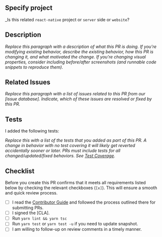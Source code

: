 ## Specify project
_Is this related `react-native` project or `server` side or `website`?

## Description

_Replace this paragraph with a description of what this PR is doing. If you're modifying existing behavior, describe the existing behavior, how this PR is changing it, and what motivated the change. If you're changing visual properties, consider including before/after screenshots (and runnable code snippets to reproduce them)._

## Related Issues

_Replace this paragraph with a list of issues related to this PR from our [issue database]. Indicate, which of these issues are resolved or fixed by this PR._

## Tests

I added the following tests:

_Replace this with a list of the tests that you added as part of this PR. A change in behavior with no test covering it
will likely get reverted accidentally sooner or later. PRs must include tests for all changed/updated/fixed behaviors. See [Test Coverage](https://codecov.io/gh/dooboolab/hackatalk)._

## Checklist

Before you create this PR confirms that it meets all requirements listed below by checking the relevant checkboxes (`[x]`). This will ensure a smooth and quick review process.

- [ ] I read the [Contributor Guide](https://github.com/dooboolab/hackatalk/blob/master/CONTRIBUTING.md) and followed the process outlined there for submitting PRs.
- [ ] I signed the [CLA].
- [ ] Run `yarn lint && yarn tsc`
- [ ] Run `yarn test` or `yarn test -u` if you need to update snapshot.
- [ ] I am willing to follow-up on review comments in a timely manner.
